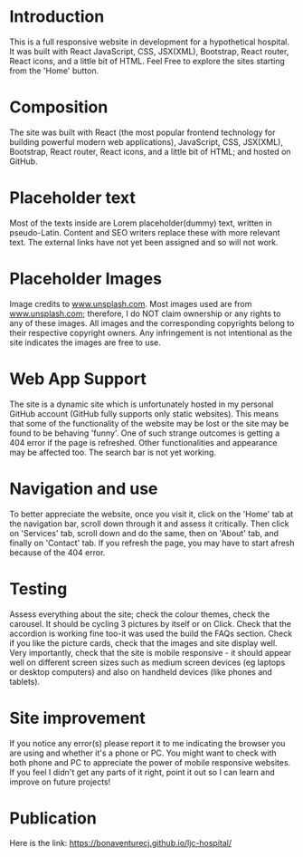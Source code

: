 # Introduction
This is a full responsive website in development for a hypothetical hospital. It was built with React JavaScript, CSS, JSX(XML), Bootstrap, React router, React icons, and a little bit of HTML. Feel Free to explore the sites starting from the 'Home' button.

# Composition
The site was built with React (the most popular frontend technology for building powerful modern web applications), JavaScript, CSS, JSX(XML), Bootstrap, React router, React icons, and a little bit of HTML; and hosted on GitHub.

# Placeholder text
Most of the texts inside are Lorem placeholder(dummy) text, written in pseudo-Latin. Content and SEO writers replace these with more relevant text. The external links have not yet been assigned and so will not work.

# Placeholder Images
Image credits to www.unsplash.com. Most images used are from www.unsplash.com; therefore, I do NOT claim ownership or any rights to any of these images.  All images and the corresponding copyrights belong to their respective copyright owners. Any infringement is not intentional as the site indicates the images are free to use.

# Web App Support
The site is a dynamic site which is unfortunately hosted in my personal GitHub account (GitHub fully supports only static websites). This means that some of the functionality of the website may be lost or the site may be found to be behaving 'funny'.  One of such strange outcomes is getting a 404 error if the page is refreshed. Other functionalities and appearance may be affected too. The search bar is not yet working.

# Navigation and use
To better appreciate the website, once you visit it, click on the 'Home' tab at the navigation bar, scroll down through it and assess it critically. Then click on 'Services' tab, scroll down and do the same, then on 'About' tab, and finally on 'Contact' tab. If you refresh the page, you may have to start afresh because of the 404 error.

# Testing
Assess everything about the site; check the colour themes, check the carousel. It should be cycling 3 pictures by itself or on Click. Check that the accordion is working fine too-it was used the build the FAQs section. Check if you like the picture cards, check that the images and site display well.
Very importantly, check that the site is mobile responsive - it should appear well on different screen sizes such as medium screen devices (eg laptops or desktop computers) and also on handheld devices (like phones and tablets).

# Site improvement
If you notice any error(s) please report it to me indicating the browser you are using and whether it's a phone or PC. You might want to check with both phone and PC to appreciate the power of mobile responsive websites. 
If you feel I didn't get any parts of it right, point it out so I can learn and improve on future projects!

# Publication
Here is the link:
https://bonaventurecj.github.io/ljc-hospital/
